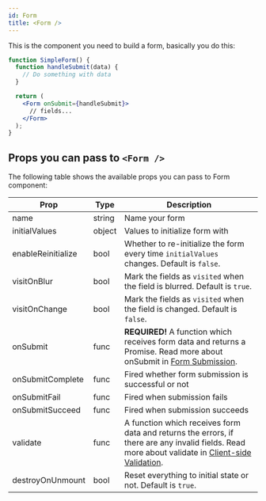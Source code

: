 ```yaml
---
id: Form
title: <Form />
---
```


This is the component you need to build a form, basically you do this:

```jsx harmony
function SimpleForm() {
  function handleSubmit(data) {
    // Do something with data
  }

  return (
    <Form onSubmit={handleSubmit}>
      // fields...
    </Form>
  );
}
```

## Props you can pass to `<Form />`

The following table shows the available props you can pass to Form component:

| Prop               | Type   | Description |
| ------------------ | ------ | ----------- |
| name               | string | Name your form |
| initialValues      | object | Values to initialize form with |
| enableReinitialize | bool   | Whether to re-initialize the form every time `initialValues` changes. Default is `false`. |
| visitOnBlur        | bool   | Mark the fields as `visited` when the field is blurred. Default is `true`. |
| visitOnChange      | bool   | Mark the fields as `visited` when the field is changed. Default is `false`. |
| onSubmit           | func   | **REQUIRED!** A function which receives form data and returns a Promise. Read more about onSubmit in [Form Submission](guides/form-submission.md). |
| onSubmitComplete   | func   | Fired whether form submission is successful or not |
| onSubmitFail       | func   | Fired when submission fails |
| onSubmitSucceed    | func   | Fired when submission succeeds |
| validate           | func   | A function which receives form data and returns the errors, if there are any invalid fields. Read more about validate in [Client-side Validation](guides/client-side-validation.md). |
| destroyOnUnmount   | bool   | Reset everything to initial state or not. Default is `true`. |
